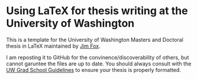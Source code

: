 # Using LaTeX for thesis writing at the University of Washington

This is a template for the University of Washington Masters and Doctoral thesis in LaTeX maintained by [Jim Fox](http://staff.washington.edu/fox/tex/uwthesis.shtml).

I am reposting it to GitHub for the convinence/discoverability of others, but cannot garuntee the files are up to date. You should always consult with the [UW Grad School Guidelines](http://www.grad.washington.edu/students/etd/req-sections.shtml) to ensure your thesis is properly formatted.